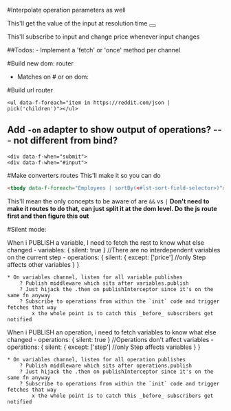 #Interpolate operation parameters as well

This'll get the value of the input at resolution time
<button data-f-on-click="submit(<#inp>)"></button>

This'll subscribe to input and change price whenever input changes
<div data-f-on-click="price[<#inp>]"></div>

##Todos:
    - Implement a 'fetch' or 'once' method per channel

#Build new dom: router
- Matches on # or on dom:<any valid css selector>
<div data-f-on-click="variables:price[<#inp>,<#inp2>]"></div>

#Build url router
```
<ul data-f-foreach="item in https://reddit.com/json | pick('children')"></ul>
```


## Add `-on` adapter to show output of operations? --- not different from bind?
```
<div data-f-when="submit">
<div data-f-when="#input">
```

#Make converters routes
This'll make it so you can do

```html
<tbody data-f-foreach="Employees | sortBy(<#lst-sort-field-selector>)"></tbody>
```

This'll mean the only concepts to be aware of are `&&` vs `|`
**Don't need to make it routes to do that, can just split it at the dom level. Do the js route first and then figure this out**

#Silent mode:

When i PUBLISH a variable, I need to fetch the rest to know what else changed
    - variables: { silent: true } //There are no interdependent variables on the current step
    - operations: {
        silent: {
            except: ['price'] //only Step affects other variables
        }
    }

    * On variables channel, listen for all variable publishes
        ? Publish middleware which sits after variables.publish
        ? Just hijack the .then on publishInterceptor since it's on the same fn anyway
        ? Subscribe to operations from within the `init` code and trigger fetches that way
            x the whole point is to catch this _before_ subscribers get notified

When i PUBLISH an operation, i need to fetch variables to know what else changed
    - operations: { silent: true } //Operations don't affect variables
    - operations: {
        silent: {
            except: ['step'] //only Step affects variables
        }
    }

    * On variables channel, listen for all operation publishes
        ? Publish middleware which sits after operations.publish
        ? Just hijack the .then on publishInterceptor since it's on the same fn anyway
        ? Subscribe to operations from within the `init` code and trigger fetches that way
            x the whole point is to catch this _before_ subscribers get notified
